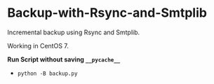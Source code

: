 # Backup-with-Rsync-and-Smtplib
Incremental backup using Rsync and Smtplib.

Working in CentOS 7.

**Run Script without saving `__pycache__`**

- `python -B backup.py`
